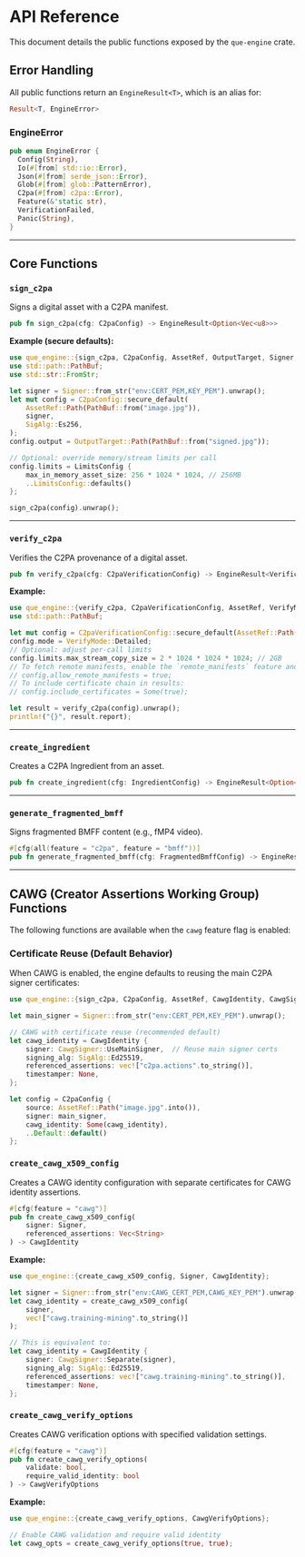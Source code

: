 # API Reference

This document details the public functions exposed by the `que-engine` crate.

## Error Handling

All public functions return an `EngineResult<T>`, which is an alias for:
```rust
Result<T, EngineError>
```

### EngineError
```rust
pub enum EngineError {
  Config(String),
  Io(#[from] std::io::Error),
  Json(#[from] serde_json::Error),
  Glob(#[from] glob::PatternError),
  C2pa(#[from] c2pa::Error),
  Feature(&'static str),
  VerificationFailed,
  Panic(String),
}
```

---

## Core Functions

### `sign_c2pa`
Signs a digital asset with a C2PA manifest.

```rust
pub fn sign_c2pa(cfg: C2paConfig) -> EngineResult<Option<Vec<u8>>>
```

**Example (secure defaults):**
```rust
use que_engine::{sign_c2pa, C2paConfig, AssetRef, OutputTarget, Signer, SigAlg, LimitsConfig};
use std::path::PathBuf;
use std::str::FromStr;

let signer = Signer::from_str("env:CERT_PEM,KEY_PEM").unwrap();
let mut config = C2paConfig::secure_default(
    AssetRef::Path(PathBuf::from("image.jpg")),
    signer,
    SigAlg::Es256,
);
config.output = OutputTarget::Path(PathBuf::from("signed.jpg"));

// Optional: override memory/stream limits per call
config.limits = LimitsConfig {
    max_in_memory_asset_size: 256 * 1024 * 1024, // 256MB
    ..LimitsConfig::defaults()
};

sign_c2pa(config).unwrap();
```

---

### `verify_c2pa`
Verifies the C2PA provenance of a digital asset.

```rust
pub fn verify_c2pa(cfg: C2paVerificationConfig) -> EngineResult<VerificationResult>
```

**Example:**
```rust
use que_engine::{verify_c2pa, C2paVerificationConfig, AssetRef, VerifyMode, TrustPolicyConfig, LimitsConfig};
use std::path::PathBuf;

let mut config = C2paVerificationConfig::secure_default(AssetRef::Path(PathBuf::from("signed.jpg")));
config.mode = VerifyMode::Detailed;
// Optional: adjust per-call limits
config.limits.max_stream_copy_size = 2 * 1024 * 1024 * 1024; // 2GB
// To fetch remote manifests, enable the `remote_manifests` feature and opt-in:
// config.allow_remote_manifests = true;
// To include certificate chain in results:
// config.include_certificates = Some(true);

let result = verify_c2pa(config).unwrap();
println!("{}", result.report);
```

---

### `create_ingredient`
Creates a C2PA Ingredient from an asset.

```rust
pub fn create_ingredient(cfg: IngredientConfig) -> EngineResult<Option<Vec<u8>>>
```

---

### `generate_fragmented_bmff`
Signs fragmented BMFF content (e.g., fMP4 video).

```rust
#[cfg(all(feature = "c2pa", feature = "bmff"))]
pub fn generate_fragmented_bmff(cfg: FragmentedBmffConfig) -> EngineResult<()>
```

---

## CAWG (Creator Assertions Working Group) Functions

The following functions are available when the `cawg` feature flag is enabled:

### Certificate Reuse (Default Behavior)

When CAWG is enabled, the engine defaults to reusing the main C2PA signer certificates:

```rust
use que_engine::{sign_c2pa, C2paConfig, AssetRef, CawgIdentity, CawgSigner};

let main_signer = Signer::from_str("env:CERT_PEM,KEY_PEM").unwrap();

// CAWG with certificate reuse (recommended default)
let cawg_identity = CawgIdentity {
    signer: CawgSigner::UseMainSigner,  // Reuse main signer certs
    signing_alg: SigAlg::Ed25519,
    referenced_assertions: vec!["c2pa.actions".to_string()],
    timestamper: None,
};

let config = C2paConfig {
    source: AssetRef::Path("image.jpg".into()),
    signer: main_signer,
    cawg_identity: Some(cawg_identity),
    ..Default::default()
};
```

### `create_cawg_x509_config`
Creates a CAWG identity configuration with separate certificates for CAWG identity assertions.

```rust
#[cfg(feature = "cawg")]
pub fn create_cawg_x509_config(
    signer: Signer,
    referenced_assertions: Vec<String>
) -> CawgIdentity
```

**Example:**
```rust
use que_engine::{create_cawg_x509_config, Signer, CawgIdentity};

let signer = Signer::from_str("env:CAWG_CERT_PEM,CAWG_KEY_PEM").unwrap();
let cawg_identity = create_cawg_x509_config(
    signer,
    vec!["cawg.training-mining".to_string()]
);

// This is equivalent to:
let cawg_identity = CawgIdentity {
    signer: CawgSigner::Separate(signer),
    signing_alg: SigAlg::Ed25519,
    referenced_assertions: vec!["cawg.training-mining".to_string()],
    timestamper: None,
};
```

### `create_cawg_verify_options`
Creates CAWG verification options with specified validation settings.

```rust
#[cfg(feature = "cawg")]
pub fn create_cawg_verify_options(
    validate: bool,
    require_valid_identity: bool
) -> CawgVerifyOptions
```

**Example:**
```rust
use que_engine::{create_cawg_verify_options, CawgVerifyOptions};

// Enable CAWG validation and require valid identity
let cawg_opts = create_cawg_verify_options(true, true);
```

